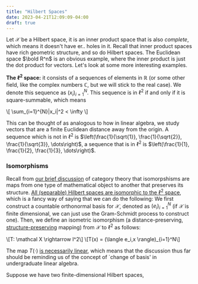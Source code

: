 ```yaml
---
title: "Hilbert Spaces"
date: 2023-04-21T12:09:09-04:00
draft: true
---
```

<!-- 
Consider the optimization problem

<p>
\[
\underset{x\in \mathcal C}{\text{minimize}}\quad f(x)
\]
</p>

where $\mathcal C\subseteq \mathcal X$ is called the *feasible* or the *constraint set*. Here, 

In engineering applications, $f(x)$ corresponds to an error term, or the distance between two objects in a Hilbert space, and so on. It can also be the negative of something we want to $\text{maximize}$.  -->

Let $\mathcal X$ be a Hilbert space, it is an inner product space that is also *complete*, which means it doesn't have er.. holes in it. Recall that inner product spaces have rich geometric structure, and so do Hilbert spaces. The Euclidean space $\bold R^n$ is an obvious example, where the inner product is just the dot product for vectors. Let's look at some more interesting examples.
<!-- Of course, this is equivalent to maximizing $-f(x)$. -->

<b>The $\ell^2$ space:</b> it consists of a sequences of elements in $\mathbb R$ (or some other field, like the complex numbers $\mathbb C$, but we will stick to the real case). We denote this sequence as $(x_i)_{i=1}^{N}$.
This sequence is in $\ell^2$ if and only if it is <span class=accented>square-summable</span>, which means

<p>\[
    \sum_{i=1}^{N}|x_i|^2 < \infty 
    \]</p>

This can be thought of as analogous to how in linear algebra, we study vectors that are a finite Euclidean distance away from the origin. A sequence which is not in $\ell^2$ is 
$\left(\frac{1}{\sqrt{1}}, \frac{1}{\sqrt{2}}, \frac{1}{\sqrt{3}}, \dots\right)$, a sequence that is in $\ell ^2$ is $\left(\frac{1}{1}, \frac{1}{2}, \frac{1}{3}, \dots\right)$.

### Isomorphisms

Recall from [our brief discussion](/posts/cat_theory_1) of category theory that isomorpshisms are maps from one type of mathematical object to another that preserves its structure.
[All (separable) Hilbert spaces are isomorphic to the $\ell^2$ space](http://mathonline.wikidot.com/separable-hilbert-spaces-are-isometrically-isomorphic-to-2), which is a fancy way of saying that we can do the following: We first construct a countable orthonormal basis for $\mathcal X$, denoted as $(e_i)_{i=1}^N$ (if $\mathcal X$ is finite dimensional, we can just use the Gram-Schmidt process to construct one). Then, we define an isometric isomorphism (a distance-preserving, [structure-preserving](/posts/cat_theory_1) mapping) from $\mathcal X$ to $\ell^2$ as follows:

<p>
\[T: \mathcal X \rightarrow l^2\]
\[T(x) = (\langle e_i,x \rangle)_{i=1}^N\]
</p>

The map $T(\cdot)$ [is necessarily linear](https://proofwiki.org/wiki/Surjection_that_Preserves_Inner_Product_is_Linear), which means that the discussion thus far should be reminding us of the concept of `change of basis' in undergraduate linear algebra. 

Suppose we have two finite-dimensional Hilbert spaces, 